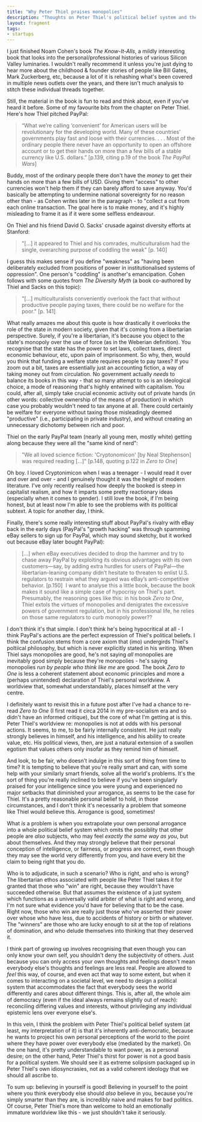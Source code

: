 ```yaml
---
title: "Why Peter Thiel praises monopolies"
description: "Thoughts on Peter Thiel's political belief system and the unstated assumptions buried within it."
layout: fragment
tags:
- startups
---
```


I just finished Noam Cohen's book _The Know-It-Alls_, a mildly interesting book that looks into the personal/professional histories of various Silicon Valley luminaries. I wouldn't really recommend it unless you're just dying to hear more about the childhood & founder stories of people like Bill Gates, Mark Zuckerberg, etc, because a lot of it is rehashing what's been covered in multiple news outlets over the years, and there isn't much analysis to stitch these individual threads together.

Still, the material in the book is fun to read and think about, even if you've heard it before. Some of my favourite bits from the chapter on Peter Thiel. Here's how Thiel pitched PayPal:

> “What we’re calling ‘convenient’ for American users will be revolutionary for the developing world. Many of these countries’ governments play fast and loose with their currencies. . . . Most of the ordinary people there never have an opportunity to open an offshore account or to get their hands on more than a few bills of a stable currency like U.S. dollars.” \[p.139, citing p.19 of the book _The PayPal Wars_\]

Buddy, most of the ordinary people there don't have the _money_ to get their hands on more than a few bills of USD. Giving them "access" to other currencies won't help them if they can barely afford to save anyway. You'd basically be attempting to undermine national sovereignty for no reason other than - as Cohen writes later in the paragraph - to "collect a cut from each online transaction. The goal here is to make money, and it's highly misleading to frame it as if it were some selfless endeavour.

On Thiel and his friend David O. Sacks' crusade against diversity efforts at Stanford:

> "[...] it appeared to Thiel and his comrades, multiculturalism had the single, overarching purpose of coddling the weak" \[p. 140\]

I guess this makes sense if you define "weakness" as "having been deliberately excluded from positions of power in institutionalised systems of oppression". One person's "coddling" is another's emancipation. Cohen follows with some quotes from _The Diversity Myth_ (a book co-authored by Thiel and Sacks on this topic):

> "[...] multiculturalists conveniently overlook the fact that without productive people paying taxes, there could be no welfare for the poor." \[p. 141\]

What really amazes me about this quote is how drastically it overlooks the role of the state in modern society, given that it's coming from a libertarian perspective. Surely, if you're a libertarian, it's because you object to the state's monopoly over the use of force (as in the Weberian definition). You recognise that the state has the power to set laws, collect taxes, direct economic behaviour, etc, upon pain of imprisonment. So why, then, would you think that funding a welfare state requires people to pay taxes? If you zoom out a bit, taxes are essentially just an accounting fiction, a way of taking money out from circulation. No government actually _needs_ to balance its books in this way - that so many attempt to so is an ideological choice, a mode of reasoning that's highly entwined with capitalism. You could, after all, simply take crucial economic activity out of private hands (in other words: collective ownership of the means of production) in which case you probably wouldn't need to tax anyone at all. There could certainly be welfare for everyone without taxing those misleadingly deemed "productive" (i.e., participating in private industry), and without creating an unnecessary dichotomy between rich and poor.

Thiel on the early PayPal team (nearly all young men, mostly white) getting along because they were all the "same kind of nerd":

> "We all loved science fiction: 'Cryptonomicon' \[by Neal Stephenson\] was required reading [...]" \[p.148, quoting p.122 in _Zero to One_\]

Oh boy. I loved Cryptonimicon when I was a teenager - I would read it over and over and over - and I genuinely thought it was the height of modern literature. I've only recently realised how deeply the booked is steep in capitalist realism, and how it imparts some pretty reactionary ideas (especially when it comes to gender). I still love the book, if I'm being honest, but at least now I'm able to see the problems with its political subtext. A topic for another day, I think.

Finally, there's some really interesting stuff about PayPal's rivalry with eBay back in the early days (PayPal's "growth hacking" was through spamming eBay sellers to sign up for PayPal, which may sound sketchy, but it worked out because eBay later bought PayPal):

> [...] when eBay executives decided to drop the hammer and try to chase away PayPal by exploiting its obvious advantages with its own customers—say, by adding extra hurdles for users of PayPal—the libertarian-leaning company didn’t hesitate to threaten to enlist U.S. regulators to restrain what they argued was eBay’s anti-competitive behavior. \[p.150\]
​
I want to analyse this a little book, because the book makes it sound like a simple case of hypocrisy on Thiel's part. Presumably, the reasoning goes like this: in his book _Zero to One_, Thiel extols the virtues of monopolies and denigrates the excessive powers of government regulation, but in his professional life, he relies on those same regulators to curb monopoly power??

I don't think it's that simple. I don't think he's being hypocritical at all - I think PayPal's actions are the perfect expression of Thiel's political beliefs. I think the confusion stems from a core axiom that (imo) undergirds Thiel's poltiical philosophy, but which is never explicitly stated in his writing. When Thiel says monopolies are good, he's not saying _all_ monopolies are inevitably good simply because they're monopolies - he's saying monopolies _run by people who think like me_ are good. The book _Zero to One_ is less a coherent statement about economic principles and more a (perhaps unintended) declaration of Thiel's personal worldview. A worldview that, somewhat understandably, places himself at the very centre.

I definitely want to revisit this in a future post after I've had a chance to re-read _Zero to One_ (I first read it circa 2014 in my pre-socialism era and so didn't have an informed critique), but the core of what I'm getting at is this. Peter Thiel's worldview re: monopolies is not at odds with his personal actions. It seems, to me, to be fairly internally consistent. He just really strongly believes in himself, and his intelligence, and his ability to create value, etc. His political views, then, are just a natural extension of a swollen egotism that values others only insofar as they remind him of himself.

And look, to be fair, who doesn't indulge in this sort of thing from time to time? It is tempting to believe that you're really smart and can, with some help with your similarly smart friends, solve all the world's problems. It's the sort of thing you're really inclined to believe if you've been singularly praised for your intelligence since you were young and experienced no major setbacks that diminished your arrogance, as seems to be the case for Thiel. It's a pretty reasonable personal belief to hold, in those circumstances, and I don't think it's necessarily a problem that someone like Thiel would believe this. Arrogance is good, sometimes!

What _is_ a problem is when you extrapolate your own personal arrogance into a whole political belief system which omits the possiblity that other people are _also_ subjects, who may feel _exactly the same way as you_, but about themselves. And they may strongly believe that their personal conception of intelligence, or fairness, or progress are correct, even though they may see the world very differently from you, and have every bit the claim to being right that you do.

Who is to adjudicate, in such a scenario? Who is right, and who is wrong? The libertarian ethos associated with people like Peter Thiel takes it for granted that those who "win" are right, because they wouldn't have succeeded otherwise. But that assumes the existence of a just system which functions as a universally valid arbiter of what is right and wrong, and I'm not sure what evidence you'd have for believing that to be the case. Right now, those who win are really just those who've asserted their power over whose who have less, due to accidents of history or birth or whatever. The "winners" are those who are lucky enough to sit at the top of relations of domination, and who delude themselves into thinking that they deserved it.

I think part of growing up involves recognising that even though you can only know your own self, you shouldn't deny the subjectivity of others. Just because you can only access your own thoughts and feelings doesn't mean everybody else's thoughts and feelings are less real. People are allowed to _feel_ this way, of course, and even act that way to some extent, but when it comes to interacting on a societal level, we need to design a political system that accommodates the fact that everybody sees the world differently and cares about different things. This is, after all, the whole aim of democracy (even if the ideal always remains slightly out of reach): reconciling differing values and interests, without privileging any individual epistemic lens over everyone else's.

In this vein, I think the problem with Peter Thiel's political belief system (at least, my interpretation of it) is that it's inherently anti-democratic, because he wants to project his own personal perceptions of the world to the point where they have power over everybody else (mediated by the market). On the one hand, it's pretty understandable to want power, as a personal desire; on the other hand, Peter Thiel's thirst for power is not a good basis for a political system. We should see it as extreme solipsism packaged up in Peter Thiel's own idiosyncrasies, not as a valid coherent ideology that we should all ascribe to.

To sum up: believing in yourself is good! Believing in yourself to the point where you think everybody else should _also_ believe in you, because you're simply smarter than they are, is incredibly naive and makes for bad politics. Of course, Peter Thiel's more than welcome to hold an emotionally immature worldview like this - we just shouldn't take it seriously.
